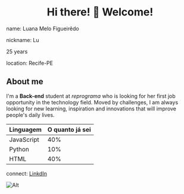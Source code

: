 ## <h1 align="center"> Hi there! 🌻 Welcome! </h1>

name: Luana Melo Figueirêdo

nickname: Lu

25 years

location: Recife-PE

## About me

I'm a **Back-end** student at *reprograma* who is looking for her first job opportunity in the technology field. Moved by challenges, I am always looking for new learning, inspiration and innovations that will improve people's daily lives.

Linguagem  |  O quanto já sei 
-----------|----------------
JavaScript | 40%
Python     | 10%
HTML       | 40% 

connect: [LinkdIn](https://www.linkedin.com/in/luana-melo-0486a9259/)


![Alt][def]


[def]: https://1drv.ms/f/s!Ak4y1Kmb_3cOgVdvG81dr7sCdurG?e=K9Y0Wv